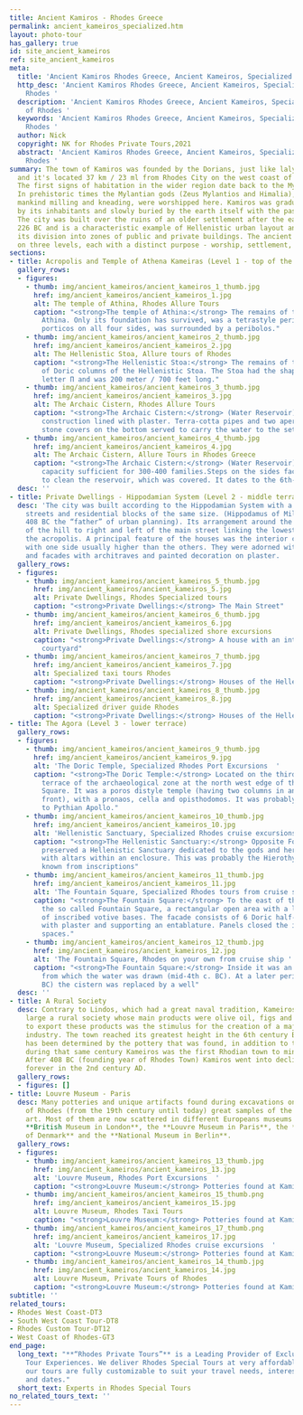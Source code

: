 ```yaml
---
title: Ancient Kamiros - Rhodes Greece
permalink: ancient_kameiros_specialized.htm
layout: photo-tour
has_gallery: true
id: site_ancient_kameiros
ref: site_ancient_kameiros
meta:
  title: 'Ancient Kamiros Rhodes Greece, Ancient Kameiros, Specialized Tours of Rhodes '
  http_desc: 'Ancient Kamiros Rhodes Greece, Ancient Kameiros, Specialized Tours of
    Rhodes '
  description: 'Ancient Kamiros Rhodes Greece, Ancient Kameiros, Specialized Tours
    of Rhodes '
  keywords: 'Ancient Kamiros Rhodes Greece, Ancient Kameiros, Specialized Tours of
    Rhodes '
  author: Nick
  copyright: NK for Rhodes Private Tours,2021
  abstract: 'Ancient Kamiros Rhodes Greece, Ancient Kameiros, Specialized Tours of
    Rhodes '
summary: The town of Kamiros was founded by the Dorians, just like lalyssos and Lindos
  and it's located 37 km / 23 ml from Rhodes City on the west coast of the Island.
  The first signs of habitation in the wider region date back to the Mycenaean era.
  In prehistoric times the Mylantian gods (Zeus Mylantios and Himalia), who taught
  mankind milling and kneading, were worshipped here. Kamiros was gradually abandoned
  by its inhabitants and slowly buried by the earth itself with the passage of time.
  The city was built over the ruins of an older settlement after the earthquake in
  226 BC and is a characteristic example of Hellenistic urban layout and design, with
  its division into zones of public and private buildings. The ancient city was built
  on three levels, each with a distinct purpose - worship, settlement, trade.
sections:
- title: Acropolis and Temple of Athena Kameiras (Level 1 - top of the hill)
  gallery_rows:
  - figures:
    - thumb: img/ancient_kameiros/ancient_kameiros_1_thumb.jpg
      href: img/ancient_kameiros/ancient_kameiros_1.jpg
      alt: The temple of Athina, Rhodes Allure Tours
      caption: "<strong>The temple of Athina:</strong> The remains of the temple of
        Athina. Only its foundation has survived, was a tetrastyle peripteral with
        porticos on all four sides, was surrounded by a peribolos."
    - thumb: img/ancient_kameiros/ancient_kameiros_2_thumb.jpg
      href: img/ancient_kameiros/ancient_kameiros_2.jpg
      alt: The Hellenistic Stoa, Allure tours of Rhodes
      caption: "<strong>The Hellenistic Stoa:</strong> The remains of the two rows
        of Doric columns of the Hellenistic Stoa. The Stoa had the shape of the Greek
        letter Π and was 200 meter / 700 feet long."
    - thumb: img/ancient_kameiros/ancient_kameiros_3_thumb.jpg
      href: img/ancient_kameiros/ancient_kameiros_3.jpg
      alt: The Archaic Cistern, Rhodes Allure Tours
      caption: "<strong>The Archaic Cistern:</strong> (Water Reservoir). A rectangular
        construction lined with plaster. Terra-cotta pipes and two apertures with
        stone covers on the bottom served to carry the water to the settlement."
    - thumb: img/ancient_kameiros/ancient_kameiros_4_thumb.jpg
      href: img/ancient_kameiros/ancient_kameiros_4.jpg
      alt: The Archaic Cistern, Allure Tours in Rhodes Greece
      caption: "<strong>The Archaic Cistern:</strong> (Water Reservoir). It had a
        capacity sufficient for 300-400 families.Steps on the sides facilitated access
        to clean the reservoir, which was covered. It dates to the 6th-5th c. BC."
  desc: ''
- title: Private Dwellings - Hippodamian System (Level 2 - middle terrace)
  desc: 'The city was built according to the Hippodamian System with a grid of parallel
    streets and residential blocks of the same size. (Hippodamus of Miletus 498 –
    408 BC the “father” of urban planning). Its arrangement around the natural slops
    of the hill to right and left of the main street linking the lowest level with
    the acropolis. A principal feature of the houses was the interior colonnaded courtyard
    with one side usually higher than the others. They were adorned with mosaic floors
    and facades with architraves and painted decoration on plaster.        '
  gallery_rows:
  - figures:
    - thumb: img/ancient_kameiros/ancient_kameiros_5_thumb.jpg
      href: img/ancient_kameiros/ancient_kameiros_5.jpg
      alt: Private Dwellings, Rhodes Specialized tours
      caption: "<strong>Private Dwellings:</strong> The Main Street"
    - thumb: img/ancient_kameiros/ancient_kameiros_6_thumb.jpg
      href: img/ancient_kameiros/ancient_kameiros_6.jpg
      alt: Private Dwellings, Rhodes specialized shore excursions
      caption: "<strong>Private Dwellings:</strong> A house with an interior colonnaded
        courtyard"
    - thumb: img/ancient_kameiros/ancient_kameiros_7_thumb.jpg
      href: img/ancient_kameiros/ancient_kameiros_7.jpg
      alt: Specialized taxi tours Rhodes
      caption: "<strong>Private Dwellings:</strong> Houses of the Hellenistic period"
    - thumb: img/ancient_kameiros/ancient_kameiros_8_thumb.jpg
      href: img/ancient_kameiros/ancient_kameiros_8.jpg
      alt: Specialized driver guide Rhodes
      caption: "<strong>Private Dwellings:</strong> Houses of the Hellenistic period"
- title: The Agora (Level 3 - lower terrace)
  gallery_rows:
  - figures:
    - thumb: img/ancient_kameiros/ancient_kameiros_9_thumb.jpg
      href: img/ancient_kameiros/ancient_kameiros_9.jpg
      alt: 'The Doric Temple, Specialized Rhodes Port Excursions  '
      caption: "<strong>The Doric Temple:</strong> Located on the third and lowest
        terrace of the archaeological zone at the north west edge of the Fountain
        Square. It was a poros distyle temple (having two columns in antis at the
        front), with a pronaos, cella and opisthodomos. It was probably dedicated
        to Pythian Apollo."
    - thumb: img/ancient_kameiros/ancient_kameiros_10_thumb.jpg
      href: img/ancient_kameiros/ancient_kameiros_10.jpg
      alt: 'Hellenistic Sanctuary, Specialized Rhodes cruise excursions  '
      caption: "<strong>The Hellenistic Sanctuary:</strong> Opposite Fountain Square
        preserved a Hellenistic Sanctuary dedicated to the gods and heroes of Kamiros
        with altars within an enclosure. This was probably the Hierothyteion of Kamiros,
        known from inscriptions"
    - thumb: img/ancient_kameiros/ancient_kameiros_11_thumb.jpg
      href: img/ancient_kameiros/ancient_kameiros_11.jpg
      alt: 'The Fountain Square, Specialized Rhodes tours from cruise ship '
      caption: "<strong>The Fountain Square:</strong> To the east of the temple is
        the so called Fountain Square, a rectangular open area with a large number
        of inscribed votive bases. The facade consists of 6 Doric half-columns faced
        with plaster and supporting an entablature. Panels closed the intermediate
        spaces."
    - thumb: img/ancient_kameiros/ancient_kameiros_12_thumb.jpg
      href: img/ancient_kameiros/ancient_kameiros_12.jpg
      alt: 'The Fountain Square, Rhodes on your own from cruise ship '
      caption: "<strong>The Fountain Square:</strong> Inside it was an open cistern
        from which the water was drawn (mid-4th c. BC). At a later period (3rd c.
        BC) the cistern was replaced by a well"
  desc: ''
- title: A Rural Society
  desc: Contrary to Lindos, which had a great naval tradition, Kameiros was by and
    large a rural society whose main products were olive oil, figs and wine. The need
    to export these products was the stimulus for the creation of a major ceramics
    industry. The town reached its greatest height in the 6th century B. C. which
    has been determined by the pottery that was found, in addition to the fact that
    during that same century Kameiros was the first Rhodian town to mint its own coins.
    After 408 BC (founding year of Rhodes Town) Kamiros went into decline and it vanished
    forever in the 2nd century AD.
  gallery_rows:
  - figures: []
- title: Louvre Museum - Paris
  desc: Many potteries and unique artifacts found during excavations on the Island
    of Rhodes (from the 19th century until today) great samples of the ancient Rhodian
    art. Most of them are now scattered in different Europeans museums such as the
    **British Museum in London**, the **Louvre Museum in Paris**, the **National Museum
    of Denmark** and the **National Museum in Berlin**.
  gallery_rows:
  - figures:
    - thumb: img/ancient_kameiros/ancient_kameiros_13_thumb.jpg
      href: img/ancient_kameiros/ancient_kameiros_13.jpg
      alt: 'Louvre Museum, Rhodes Port Excursions  '
      caption: "<strong>Louvre Museum:</strong> Potteries found at Kamiros"
    - thumb: img/ancient_kameiros/ancient_kameiros_15_thumb.png
      href: img/ancient_kameiros/ancient_kameiros_15.jpg
      alt: Louvre Museum, Rhodes Taxi Tours
      caption: "<strong>Louvre Museum:</strong> Potteries found at Kamiros"
    - thumb: img/ancient_kameiros/ancient_kameiros_17_thumb.png
      href: img/ancient_kameiros/ancient_kameiros_17.jpg
      alt: 'Louvre Museum, Specialized Rhodes cruise excursions  '
      caption: "<strong>Louvre Museum:</strong> Potteries found at Kamiros"
    - thumb: img/ancient_kameiros/ancient_kameiros_14_thumb.jpg
      href: img/ancient_kameiros/ancient_kameiros_14.jpg
      alt: Louvre Museum, Private Tours of Rhodes
      caption: "<strong>Louvre Museum:</strong> Potteries found at Kamiros"
subtitle: ''
related_tours:
- Rhodes West Coast-DT3
- South West Coast Tour-DT8
- Rhodes Custom Tour-DT12
- West Coast of Rhodes-GT3
end_page:
  long_text: "**“Rhodes Private Tours”** is a Leading Provider of Exclusive and Personalized
    Tour Experiences. We deliver Rhodes Special Tours at very affordable rates. All
    our tours are fully customizable to suit your travel needs, interests, schedules,
    and dates."
  short_text: Experts in Rhodes Special Tours
no_related_tours_text: ''
---
```


